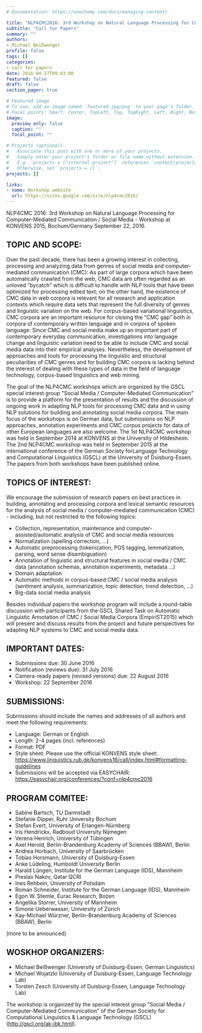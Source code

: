 ```yaml
---
# Documentation: https://wowchemy.com/docs/managing-content/

title: "NLP4CMC2016: 3rd Workshop on Natural Language Processing for Computer-Mediated Communication / Social Media"
subtitle: "Call for Papers"
summary: ""
authors:
- Michael Beißwenger
profile: false
tags: []
categories:
- call for papers
date: 2016-04-27T09:03:00
featured: false
draft: false
section_pager: true

# Featured image
# To use, add an image named `featured.jpg/png` to your page's folder.
# Focal points: Smart, Center, TopLeft, Top, TopRight, Left, Right, BottomLeft, Bottom, BottomRight.
image:
  preview_only: false
  caption: ""
  focal_point: ""

# Projects (optional).
#   Associate this post with one or more of your projects.
#   Simply enter your project's folder or file name without extension.
#   E.g. `projects = ["internal-project"]` references `content/project/deep-learning/index.md`.
#   Otherwise, set `projects = []`.
projects: []

links:
- name: Workshop website
  url: https://sites.google.com/site/nlp4cmc2016/
---
```


NLP4CMC 2016: 3rd Workshop on Natural Language Processing for Computer-Mediated
Communication / Social Media - Workshop at KONVENS 2015, Bochum/Germany
September 22, 2016.

## TOPIC AND SCOPE:
Over the past decade, there has been a growing interest in collecting, processing and analyzing data from genres of social media and computer-mediated communication (CMC): As part of large corpora which have been automatically crawled from the web, CMC data are often regarded as an unloved “bycatch” which is difficult to handle with NLP tools that have been optimized for processing edited text; on the other hand, the existence of CMC data in web corpora is relevant for all research and application contexts which require data sets that represent the full diversity of genres and linguistic variation on the web. For corpus-based variational linguistics, CMC corpora are an important resource for closing the "CMC gap" both in corpora of contemporary written language and in corpora of spoken language: Since CMC and social media make up an important part of contemporary everyday communication, investigations into language change and linguistic variation need to be able to include CMC and social media data into their empirical analyses. Nevertheless, the development of approaches and tools for processing the linguistic and structural peculiarities of CMC genres and for building CMC corpora is lacking behind the interest of dealing with these types of data in the field of language technology, corpus-based linguistics and web mining.

The goal of the NLP4CMC workshops which are organized by the GSCL special interest group "Social Media / Computer-Mediated Communication" is to provide a platform for the presentation of results and the discussion of ongoing work in adapting NLP tools for processing CMC data and in using NLP solutions for building and annotating social media corpora. The main focus of the workshops is on German data, but submissions on NLP approaches, annotation experiments and CMC corpus projects for data of other European languages are also welcome. The 1st NLP4CMC workshop was held in September 2014 at KONVENS at the University of Hildesheim. The 2nd NLP4CMC workshop was held in September 2015 at the international conference of the German Society forLanguage Technology and Computational Linguistics (GSCL) at the University of Duisburg-Essen. The papers from both workshops have been published online.


## TOPICS OF INTEREST:
We encourage the submission of research papers on best practices in building, annotating and processing corpora and lexical semantic resources for the analysis of social media / computer-mediated communication (CMC) - including, but not restricted to the following topics:

* Collection, representation, maintenance and computer-assisted/automatic analysis of CMC and social media resources
* Normalization (spelling correction, ...)
* Automatic preprocessing (tokenization, POS tagging, lemmatization, parsing, word sense disambiguation)
* Annotation of linguistic and structural features in social media / CMC data (annotation schemas, annotation experiments, metadata ...)
* Domain adaptation
* Automatic methods in corpus-based CMC / social media analysis (sentiment analysis, summarization, topic detection, trend detection, ...)
* Big-data social media analysis

Besides individual papers the workshop program will include a round-table discussion with participants from the GSCL Shared Task on Automatic Linguistic Annotation of CMC / Social Media Corpora (EmpiriST2015) which will present and discuss results from the project and future perspectives for adapting NLP systems to CMC and social media data.


## IMPORTANT DATES:
* Submissions due: 30 June 2016
* Notification (reviews due): 31 July 2016
* Camera-ready papers (revised versions) due: 22 August 2016
* Workshop: 22 September 2016


## SUBMISSIONS:
Submissions should include the names and addresses of all authors and meet the following requirements:

* Language: German or English
* Length: 2-4 pages (incl. references)
* Format: PDF
* Style sheet: Please use the official KONVENS style sheet: https://www.linguistics.rub.de/konvens16/call/index.html#formatting-guidelines
* Submissions will be accepted via EASYCHAIR: https://easychair.org/conferences/?conf=nlp4cmc2016


## PROGRAM COMITEE:
* Sabine Bartsch, TU Darmstadt
* Stefanie Dipper, Ruhr University Bochum
* Stefan Evert, University of Erlangen-Nürnberg
* Iris Hendrickx, Radboud University Nijmegen
* Verena Henrich, University of Tübingen
* Axel Herold, Berlin-Brandenburg Academy of Sciences (BBAW), Berlin
* Andrea Horbach, University of Saarbrücken
* Tobias Horsmann, University of Duisburg-Essen
* Anke Lüdeling, Humboldt University Berlin
* Harald Lüngen, Institute for the German Language (IDS), Mannheim
* Preslav Nakov, Qatar QCRI
* Ines Rehbein, University of Potsdam
* Roman Schneider, Institute for the German Language (IDS), Mannheim
* Egon W. Stemle, Eurac Research, Bozen 
* Angelika Storrer, University of Mannheim
* Simone Ueberwasser, University of Zürich
* Kay-Michael Würzner, Berlin-Brandenburg Academy of Sciences (BBAW), Berlin

(more to be announced)


## WOSKHOP ORGANIZERS:
* Michael Beißwenger (University of Duisburg-Essen, German Linguistics)
* Michael Wojatzki (University of Duisburg-Essen, Language Technology Lab)
* Torsten Zesch (University of Duisburg-Essen, Language Technology Lab)

The workshop is organized by the special interest group "Social Media /
Computer-Mediated Communication" of the German Society for Computational
Linguistics & Language Technology (GSCL) (http://gscl.org/ak-ibk.html).

